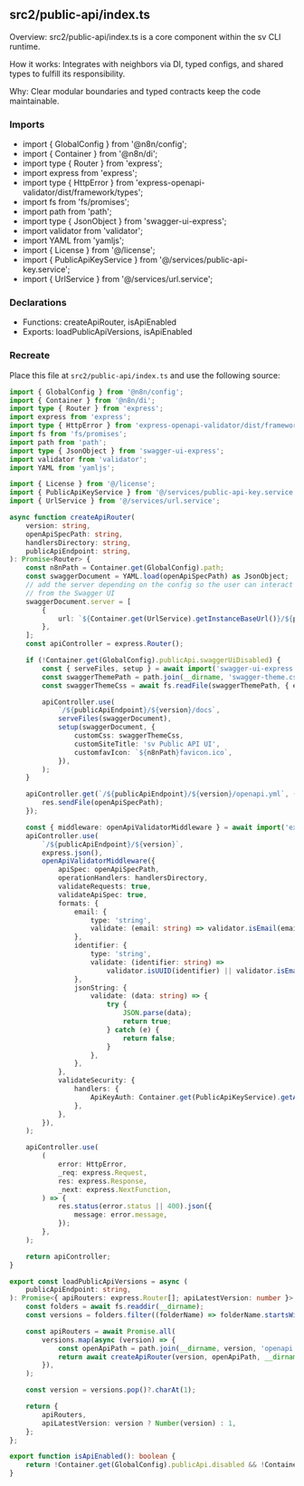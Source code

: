 ## src2/public-api/index.ts

Overview: src2/public-api/index.ts is a core component within the sv CLI runtime.

How it works: Integrates with neighbors via DI, typed configs, and shared types to fulfill its responsibility.

Why: Clear modular boundaries and typed contracts keep the code maintainable.

### Imports

- import { GlobalConfig } from '@n8n/config';
- import { Container } from '@n8n/di';
- import type { Router } from 'express';
- import express from 'express';
- import type { HttpError } from 'express-openapi-validator/dist/framework/types';
- import fs from 'fs/promises';
- import path from 'path';
- import type { JsonObject } from 'swagger-ui-express';
- import validator from 'validator';
- import YAML from 'yamljs';
- import { License } from '@/license';
- import { PublicApiKeyService } from '@/services/public-api-key.service';
- import { UrlService } from '@/services/url.service';

### Declarations

- Functions: createApiRouter, isApiEnabled
- Exports: loadPublicApiVersions, isApiEnabled

### Recreate

Place this file at `src2/public-api/index.ts` and use the following source:

```ts
import { GlobalConfig } from '@n8n/config';
import { Container } from '@n8n/di';
import type { Router } from 'express';
import express from 'express';
import type { HttpError } from 'express-openapi-validator/dist/framework/types';
import fs from 'fs/promises';
import path from 'path';
import type { JsonObject } from 'swagger-ui-express';
import validator from 'validator';
import YAML from 'yamljs';

import { License } from '@/license';
import { PublicApiKeyService } from '@/services/public-api-key.service';
import { UrlService } from '@/services/url.service';

async function createApiRouter(
	version: string,
	openApiSpecPath: string,
	handlersDirectory: string,
	publicApiEndpoint: string,
): Promise<Router> {
	const n8nPath = Container.get(GlobalConfig).path;
	const swaggerDocument = YAML.load(openApiSpecPath) as JsonObject;
	// add the server depending on the config so the user can interact with the API
	// from the Swagger UI
	swaggerDocument.server = [
		{
			url: `${Container.get(UrlService).getInstanceBaseUrl()}/${publicApiEndpoint}/${version}}`,
		},
	];
	const apiController = express.Router();

	if (!Container.get(GlobalConfig).publicApi.swaggerUiDisabled) {
		const { serveFiles, setup } = await import('swagger-ui-express');
		const swaggerThemePath = path.join(__dirname, 'swagger-theme.css');
		const swaggerThemeCss = await fs.readFile(swaggerThemePath, { encoding: 'utf-8' });

		apiController.use(
			`/${publicApiEndpoint}/${version}/docs`,
			serveFiles(swaggerDocument),
			setup(swaggerDocument, {
				customCss: swaggerThemeCss,
				customSiteTitle: 'sv Public API UI',
				customfavIcon: `${n8nPath}favicon.ico`,
			}),
		);
	}

	apiController.get(`/${publicApiEndpoint}/${version}/openapi.yml`, (_, res) => {
		res.sendFile(openApiSpecPath);
	});

	const { middleware: openApiValidatorMiddleware } = await import('express-openapi-validator');
	apiController.use(
		`/${publicApiEndpoint}/${version}`,
		express.json(),
		openApiValidatorMiddleware({
			apiSpec: openApiSpecPath,
			operationHandlers: handlersDirectory,
			validateRequests: true,
			validateApiSpec: true,
			formats: {
				email: {
					type: 'string',
					validate: (email: string) => validator.isEmail(email),
				},
				identifier: {
					type: 'string',
					validate: (identifier: string) =>
						validator.isUUID(identifier) || validator.isEmail(identifier),
				},
				jsonString: {
					validate: (data: string) => {
						try {
							JSON.parse(data);
							return true;
						} catch (e) {
							return false;
						}
					},
				},
			},
			validateSecurity: {
				handlers: {
					ApiKeyAuth: Container.get(PublicApiKeyService).getAuthMiddleware(version),
				},
			},
		}),
	);

	apiController.use(
		(
			error: HttpError,
			_req: express.Request,
			res: express.Response,
			_next: express.NextFunction,
		) => {
			res.status(error.status || 400).json({
				message: error.message,
			});
		},
	);

	return apiController;
}

export const loadPublicApiVersions = async (
	publicApiEndpoint: string,
): Promise<{ apiRouters: express.Router[]; apiLatestVersion: number }> => {
	const folders = await fs.readdir(__dirname);
	const versions = folders.filter((folderName) => folderName.startsWith('v'));

	const apiRouters = await Promise.all(
		versions.map(async (version) => {
			const openApiPath = path.join(__dirname, version, 'openapi.yml');
			return await createApiRouter(version, openApiPath, __dirname, publicApiEndpoint);
		}),
	);

	const version = versions.pop()?.charAt(1);

	return {
		apiRouters,
		apiLatestVersion: version ? Number(version) : 1,
	};
};

export function isApiEnabled(): boolean {
	return !Container.get(GlobalConfig).publicApi.disabled && !Container.get(License).isAPIDisabled();
}

```
